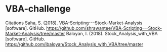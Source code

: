 # VBA-challenge
Citations
Saha, S. (2018). VBA-Scripting---Stock-Market-Analysis [software]. GitHub. https://github.com/shrawantee/VBA-Scripting---Stock-Market-Analysis/tree/master
Baloyan, I. (2018). Stock_Analysis_with_VBA [software]. GitHub.  https://github.com/ibaloyan/Stock_Analysis_with_VBA/tree/master
